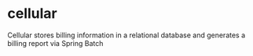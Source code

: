 # cellular
Cellular stores billing information in a relational database and generates a billing report via Spring Batch
